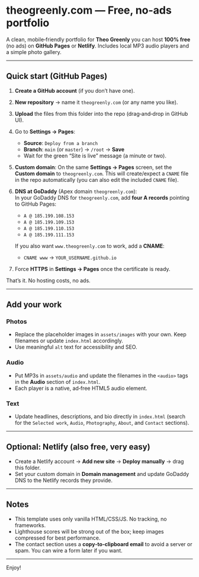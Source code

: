 # theogreenly.com — Free, no-ads portfolio

A clean, mobile‑friendly portfolio for **Theo Greenly** you can host **100% free** (no ads) on **GitHub Pages** or **Netlify**. Includes local MP3 audio players and a simple photo gallery.

---

## Quick start (GitHub Pages)

1) **Create a GitHub account** (if you don’t have one).  
2) **New repository** → name it `theogreenly.com` (or any name you like).  
3) **Upload** the files from this folder into the repo (drag‑and‑drop in GitHub UI).  
4) Go to **Settings → Pages**:  
   - **Source**: `Deploy from a branch`  
   - **Branch**: `main` (or `master`) → `/root` → **Save**  
   - Wait for the green “Site is live” message (a minute or two).

5) **Custom domain**: On the same **Settings → Pages** screen, set the **Custom domain** to `theogreenly.com`. This will create/expect a `CNAME` file in the repo automatically (you can also edit the included `CNAME` file).

6) **DNS at GoDaddy** (Apex domain `theogreenly.com`):  
   In your GoDaddy DNS for `theogreenly.com`, add **four A records** pointing to GitHub Pages:
   - `A @ 185.199.108.153`  
   - `A @ 185.199.109.153`  
   - `A @ 185.199.110.153`  
   - `A @ 185.199.111.153`

   If you also want `www.theogreenly.com` to work, add a **CNAME**:
   - `CNAME www` → `YOUR_USERNAME.github.io`

7) Force **HTTPS** in **Settings → Pages** once the certificate is ready.

That’s it. No hosting costs, no ads.

---

## Add your work

### Photos
- Replace the placeholder images in `assets/images` with your own. Keep filenames or update `index.html` accordingly.
- Use meaningful `alt` text for accessibility and SEO.

### Audio
- Put MP3s in `assets/audio` and update the filenames in the `<audio>` tags in the **Audio** section of `index.html`.
- Each player is a native, ad‑free HTML5 audio element.

### Text
- Update headlines, descriptions, and bio directly in `index.html` (search for the `Selected work`, `Audio`, `Photography`, `About`, and `Contact` sections).

---

## Optional: Netlify (also free, very easy)
- Create a Netlify account → **Add new site** → **Deploy manually** → drag this folder.  
- Set your custom domain in **Domain management** and update GoDaddy DNS to the Netlify records they provide.

---

## Notes
- This template uses only vanilla HTML/CSS/JS. No tracking, no frameworks.  
- Lighthouse scores will be strong out of the box; keep images compressed for best performance.  
- The contact section uses a **copy‑to‑clipboard email** to avoid a server or spam. You can wire a form later if you want.

---

Enjoy!
